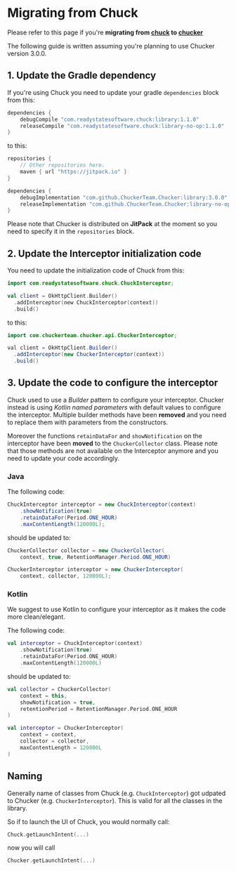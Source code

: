 # Migrating from Chuck

Please refer to this page if you're **migrating from [chuck](https://github.com/jgilfelt/chuck) to [chucker](https://github.com/ChuckerTeam/chucker)**

The following guide is written assuming you're planning to use Chucker version 3.0.0.

## 1. Update the Gradle dependency

If you're using Chuck you need to update your gradle `dependencies` block from this:

```groovy
dependencies {
    debugCompile "com.readystatesoftware.chuck:library:1.1.0"
    releaseCompile "com.readystatesoftware.chuck:library-no-op:1.1.0"
}
```

to this:

```groovy
repositories {
    // Other repositories here.
    maven { url "https://jitpack.io" }
}

dependencies {
    debugImplementation "com.github.ChuckerTeam.Chucker:library:3.0.0"
    releaseImplementation "com.github.ChuckerTeam.Chucker:library-no-op:3.0.0"
}
```

Please note that Chucker is distributed on **JitPack** at the moment so you need to specify it in the `repositories` block.

## 2. Update the Interceptor initialization code

You need to update the initialization code of Chuck from this:

```kotlin
import com.readystatesoftware.chuck.ChuckInterceptor;

val client = OkHttpClient.Builder()
  .addInterceptor(new ChuckInterceptor(context))
  .build()
```

to this:

```java 
import com.chuckerteam.chucker.api.ChuckerInterceptor;

val client = OkHttpClient.Builder()
  .addInterceptor(new ChuckerInterceptor(context))
  .build()
```

## 3. Update the code to configure the interceptor

Chuck used to use a _Builder_ pattern to configure your interceptor. Chucker instead is using _Kotlin named parameters_ with default values to configure the interceptor. Multiple builder methods have been **removed** and you need to replace them with parameters from the constructors.

Moreover the functions `retainDataFor` and `showNotification` on the interceptor have been **moved** to the `ChuckerCollector` class. Please note that those methods are not available on the Interceptor anymore and you need to update your code accordingly.

### Java

The following code:

```java
ChuckInterceptor interceptor = new ChuckInterceptor(context)
    .showNotification(true)
    .retainDataFor(Period.ONE_HOUR)
    .maxContentLength(120000L);
```

should be updated to:

```java
ChuckerCollector collector = new ChuckerCollector(
    context, true, RetentionManager.Period.ONE_HOUR)

ChuckerInterceptor interceptor = new ChuckerInterceptor(
    context, collector, 120000L);
```

### Kotlin

We suggest to use Kotlin to configure your interceptor as it makes the code more clean/elegant.

The following code:

```kotlin
val interceptor = ChuckInterceptor(context)
    .showNotification(true)
    .retainDataFor(Period.ONE_HOUR)
    .maxContentLength(120000L)
```

should be updated to:

```kotlin
val collector = ChuckerCollector(
    context = this,
    showNotification = true,
    retentionPeriod = RetentionManager.Period.ONE_HOUR
)

val interceptor = ChuckerInterceptor(
    context = context,
    collector = collector,
    maxContentLength = 120000L
)
```

## Naming

Generally name of classes from Chuck (e.g. `ChuckInterceptor`) got udpated to Chucker (e.g. `ChuckerInterceptor`). This is valid for all the classes in the library.

So if to launch the UI of Chuck, you would normally call:

```kotlin
Chuck.getLaunchIntent(...)
```

now you will call

```kotlin
Chucker.getLaunchIntent(...)
```
